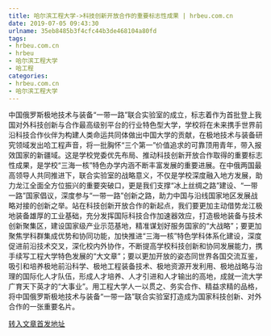 ```yaml
---
title: 哈尔滨工程大学->科技创新开放合作的重要标志性成果 | hrbeu.com.cn
date: 2019-07-05 09:43:30
urlname: 35eb8485b3f4cfc44b3de468104a80fd
tags: 
- hrbeu.com.cn
- hrbeu
- 哈尔滨工程大学
- 哈工程
categories:
- hrbeu.com.cn
- 哈尔滨工程大学
---
```



中国俄罗斯极地技术与装备“一带一路”联合实验室的成立，标志着作为首批登上我国对外科技创新与合作最高级别平台的行业特色型大学，学校将在未来携手世界前沿科技合作伙伴为构建人类命运共同体做出中国大学的贡献，在极地技术与装备研究领域发出哈工程声音，将一批胸怀“三个第一”价值追求的可靠顶用青年，带入报效国家的新疆域。这是学校党委优先布局、推动科技创新开放合作取得的重要标志性成果，是学校“三海一核”特色办学内涵不断丰富发展的重要进展。在中俄两国最高领导人共同推进下，联合实验室的战略意义，不仅是学校深度融入地方发展，助力龙江全面全方位振兴的重要突破口，更是我们支撑“冰上丝绸之路”建设、“一带一路”国家倡议，深度参与“一带一路”创新之路，助力中国与沿线国家地区发展战略对接的创新之举。站在科技创新开放合作的新起点，我们要更加主动借势龙江极地装备雄厚的工业基础，充分发挥国际科技合作加速器效应，打造极地装备与技术创新聚集区，建设国家级产业示范基地，精准谋划好服务国家的“大战略”；要更加聚焦学科群集成优势和协同功能，加快推进“三海一核”特色学科体系化建设，深度促进前沿技术交叉，深化校内外协作，不断提高学校科技创新和协同发展能力，携手续写工程大学特色发展的“大文章”；要以更加开放的姿态同世界各国交流互鉴，吸引和培养极地前沿科学、极地工程装备技术、极地资源开发利用、极地战略与治理的国际化人才队伍，形成人才培养、人才引进和人才输出的高地，成就一流大学广育天下英才的“大事业”。用工程大学人一以贯之、务实合作、精益求精的品格，将中国俄罗斯极地技术与装备“一带一路”联合实验室打造成为国家科技创新、对外合作的一张重要名片。





[转入文章首发地址](http://gongxue.cn/news/2019/201907/news_195974.html)